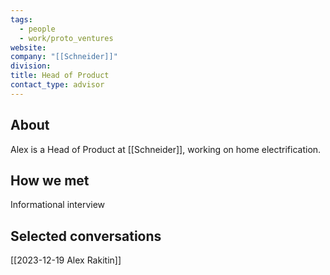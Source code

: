 ```yaml
---
tags:
  - people
  - work/proto_ventures
website: 
company: "[[Schneider]]"
division: 
title: Head of Product
contact_type: advisor
---
```

## About
Alex is a Head of Product at [[Schneider]], working on home electrification.

## How we met
Informational interview

## Selected conversations
[[2023-12-19 Alex Rakitin]]
